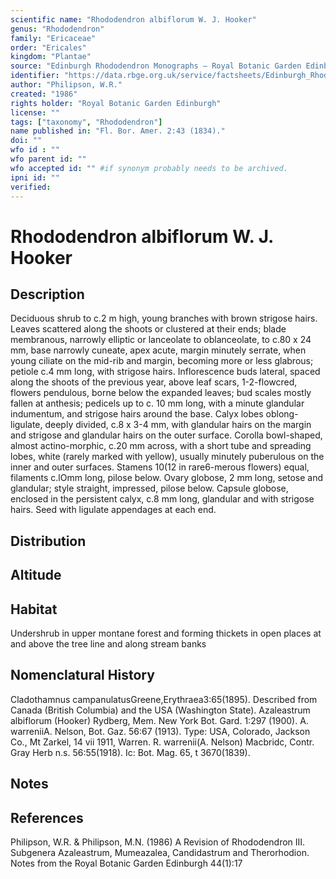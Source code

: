 ```yaml
---
scientific name: "Rhododendron albiflorum W. J. Hooker"
genus: "Rhododendron"
family: "Ericaceae"
order: "Ericales"
kingdom: "Plantae"
source: "Edinburgh Rhododendron Monographs – Royal Botanic Garden Edinburgh"
identifier: "https://data.rbge.org.uk/service/factsheets/Edinburgh_Rhododendron_Monographs.xhtml"
author: "Philipson, W.R."
created: "1986"
rights holder: "Royal Botanic Garden Edinburgh"
license: ""
tags: ["taxonomy", "Rhododendron"]
name published in: "Fl. Bor. Amer. 2:43 (1834)."
doi: ""
wfo id : ""
wfo parent id: ""
wfo accepted id: "" #if synonym probably needs to be archived.                      
ipni id: ""
verified:
---
```


                       

# Rhododendron albiflorum W. J. Hooker

## Description
Deciduous shrub to c.2 m high, young branches with brown strigose hairs. Leaves scattered along the shoots or clustered at their ends; blade membranous, narrowly elliptic or lanceolate to oblanceolate, to c.80 x 24 mm, base narrowly cuneate, apex acute, margin minutely serrate, when young ciliate on the mid-rib and margin, becoming more or less glabrous; petiole c.4 mm long, with strigose hairs. Inflorescence buds lateral, spaced along the shoots of the previous year, above leaf scars, 1-2-flowcred, flowers pendulous, borne below the expanded leaves; bud scales mostly fallen at anthesis; pedicels up to c. 10 mm long, with a minute glandular indumentum, and strigose hairs around the base. Calyx lobes oblong-ligulate, deeply divided, c.8 x 3-4 mm, with glandular hairs on the margin and strigose and glandular hairs on the outer surface. Corolla bowl-shaped, almost actino-morphic, c.20 mm across, with a short tube and spreading lobes, white (rarely marked with yellow), usually minutely puberulous on the inner and outer surfaces. Stamens 10(12 in rare6-merous flowers) equal, filaments c.lOmm long, pilose below. Ovary globose, 2 mm long, setose and glandular; style straight, impressed, pilose below. Capsule globose, enclosed in the persistent calyx, c.8 mm long, glandular and with strigose hairs. Seed with ligulate appendages at each end.

## Distribution


## Altitude


## Habitat
Undershrub in upper montane forest and forming thickets in open places at and above the tree line and along stream banks

## Nomenclatural History
Cladothamnus campanulatusGreene,Erythraea3:65(1895). Described from Canada (British Columbia) and the USA (Washington State). Azaleastrum albiflorum (Hooker) Rydberg, Mem. New York Bot. Gard. 1:297 (1900). A. warreniiA. Nelson, Bot. Gaz. 56:67 (1913). Type: USA, Colorado, Jackson Co., Mt Zarkel, 14 vii 1911, Warren. R. warrenii(A. Nelson) Macbridc, Contr. Gray Herb n.s. 56:55(1918). Ic: Bot. Mag. 65, t 3670(1839).
                       
## Notes


## References

Philipson, W.R. & Philipson, M.N. (1986) A Revision of Rhododendron III. Subgenera Azaleastrum, Mumeazalea, Candidastrum and Therorhodion. Notes from the Royal Botanic Garden Edinburgh 44(1):17
